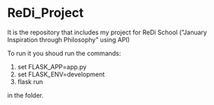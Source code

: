 # ReDi_Project
It is the repository that includes my project for ReDi School ("January Inspiration through Philosophy" using API)

To run it you shoud run the commands:
1.   set FLASK_APP=app.py 
2.   set FLASK_ENV=development 
3.   flask run 

in the folder.

